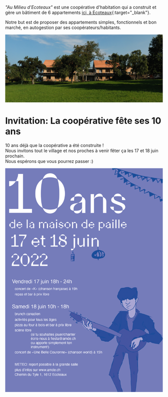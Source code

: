 _"Au Milieu d'Ecoteaux"_ est une coopérative d'habitation qui a construit et gère un bâtiment de 6 appartements [ici, à Ecoteaux](https://www.geo.vd.ch/?parcelle=CH469283458501){:target="_blank"}.

Notre but est de proposer des appartements simples, fonctionnels et bon marché, en autogestion par ses coopérateurs/habitants.

![photo du batiment](img/index_background_tmp.jpg "le bâtiment")
 
# Invitation: La coopérative fête ses 10 ans


10 ans déjà que la coopérative a été construite !  
Nous invitons tout le village et nos proches à venir fêter ça les 17 et 18 juin prochain.  
Nous espérons que vous pourrez passer :)


![affiche](img/affiche_10ans.png "l'affiche")
